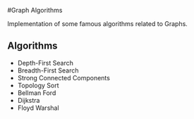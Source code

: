 #Graph Algorithms

Implementation of some famous algorithms related to Graphs.

Algorithms
----------
* Depth-First Search
* Breadth-First Search
* Strong Connected Components
* Topology Sort
* Bellman Ford
* Dijkstra
* Floyd Warshal
